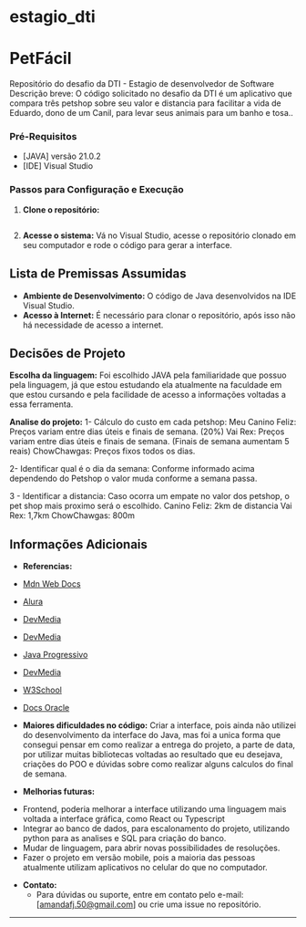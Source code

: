 # estagio_dti
#   PetFácil
Repositório do desafio da DTI - Estagio de desenvolvedor de Software
Descrição breve:
O código solicitado no desafio da DTI é um aplicativo que compara três petshop sobre seu valor e distancia para facilitar a vida de Eduardo, dono de um Canil, para levar seus animais para um banho e tosa..

### Pré-Requisitos

- [JAVA] versão 21.0.2
- [IDE] Visual Studio

### Passos para Configuração e Execução

1. **Clone o repositório:**

   ``` git clone https://github.com/mandybang/estagio_dti.git
   ```

2. **Acesse o sistema:**
    Vá no Visual Studio, acesse o repositório clonado em seu computador e rode o código para gerar a interface.

## Lista de Premissas Assumidas

- **Ambiente de Desenvolvimento:** O código de Java desenvolvidos na IDE Visual Studio.
- **Acesso à Internet:** É necessário para clonar o repositório, após isso não há necessidade de acesso a internet.

## Decisões de Projeto
  **Escolha da linguagem:** Foi escolhido JAVA pela familiaridade que possuo pela linguagem, já que estou estudando ela atualmente na faculdade em que estou cursando e pela facilidade de acesso a informações voltadas a essa ferramenta. 

  **Analise do projeto:**
1- Cálculo do custo em cada petshop:
Meu Canino Feliz: Preços variam entre dias úteis e finais de semana. (20%)
Vai Rex: Preços variam entre dias úteis e finais de semana. (Finais de semana aumentam 5 reais)
ChowChawgas: Preços fixos todos os dias.

2- Identificar qual é o dia da semana:
Conforme informado acima dependendo do Petshop o valor muda conforme a semana passa.

3 - Identificar a distancia:
Caso ocorra um empate no valor dos petshop, o pet shop mais proximo será o escolhido.
Canino Feliz: 2km de distancia
Vai Rex: 1,7km
ChowChawgas: 800m

## Informações Adicionais
- **Referencias:**
- [Mdn Web Docs](https://developer.mozilla.org/pt-BR/docs/Web/JavaScript/Reference/Global_Objects/Date/getDay)
- [Alura](https://www.alura.com.br/artigos/como-converter-string-para-date-em-java )
- [DevMedia](https://www.devmedia.com.br/trabalhando-com-as-classes-date-calendar-e-simpledateformat-em-java/27401)
- [DevMedia](https://www.devmedia.com.br/java-interface-aprenda-a-usar-corretamente/28798)
- [Java Progressivo](https://www.javaprogressivo.net/2012/11/JFrame-e-JPanelDesenhando-em-Java.html)
- [DevMedia ](https://www.devmedia.com.br/java-swing-conheca-os-componentes-jtextfield-e-jformattedtextfield/30981)
- [W3School](https://www.w3schools.com/java/default.asp)
- [Docs Oracle](https://docs.oracle.com/javase/8/docs/api/java/time/temporal/ChronoField.html)


- **Maiores dificuldades no código:**
Criar a interface, pois ainda não utilizei do desenvolvimento da interface do Java, mas foi a unica forma que consegui pensar em como realizar a entrega do projeto, a parte de data, por utilizar muitas bibliotecas voltadas ao resultado que eu desejava, criações do POO e dúvidas sobre como realizar alguns calculos do final de semana. 

- **Melhorias futuras:**
 * Frontend, poderia melhorar a interface utilizando uma linguagem mais voltada a interface gráfica, como React ou Typescript
 * Integrar ao banco de dados, para escalonamento do projeto, utilizando python para as analises e SQL para criação do banco.
 * Mudar de linguagem, para abrir novas possibilidades de resoluções.
 * Fazer o projeto em versão mobile, pois a maioria das pessoas atualmente utilizam aplicativos no celular do que no computador.

- **Contato:**
  - Para dúvidas ou suporte, entre em contato pelo e-mail: [amandafj.50@gmail.com] ou crie uma issue no repositório.

---

